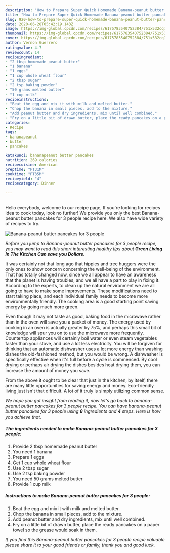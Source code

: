 ```yaml
---
description: "How to Prepare Super Quick Homemade Banana-peanut butter pancakes for 3 people"
title: "How to Prepare Super Quick Homemade Banana-peanut butter pancakes for 3 people"
slug: 920-how-to-prepare-super-quick-homemade-banana-peanut-butter-pancakes-for-3-people
date: 2020-06-28T05:42:19.143Z
image: https://img-global.cpcdn.com/recipes/6175783540752384/751x532cq70/banana-peanut-butter-pancakes-for-3-people-recipe-main-photo.jpg
thumbnail: https://img-global.cpcdn.com/recipes/6175783540752384/751x532cq70/banana-peanut-butter-pancakes-for-3-people-recipe-main-photo.jpg
cover: https://img-global.cpcdn.com/recipes/6175783540752384/751x532cq70/banana-peanut-butter-pancakes-for-3-people-recipe-main-photo.jpg
author: Vernon Guerrero
ratingvalue: 4.7
reviewcount: 14
recipeingredient:
- "2 tbsp homemade peanut butter"
- "1 banana"
- "1 eggs"
- "1 cup whole wheat flour"
- "2 tbsp sugar"
- "2 tsp baking powder"
- "50 grams melted butter"
- "1 cup milk"
recipeinstructions:
- "Beat the egg and mix it with milk and melted butter."
- "Chop the banana in small pieces, add to the mixture."
- "Add peanut butter and dry ingredients, mix until well combined."
- "Fry on a little bit of drawn butter, place the ready pancakes on a paper towel so the grease would soak in them."
categories:
- Recipe
tags:
- bananapeanut
- butter
- pancakes

katakunci: bananapeanut butter pancakes 
nutrition: 269 calories
recipecuisine: American
preptime: "PT31M"
cooktime: "PT35M"
recipeyield: "4"
recipecategory: Dinner

---
```

<br>
Hello everybody, welcome to our recipe page, If you're looking for recipes idea to cook today, look no further! We provide you only the best Banana-peanut butter pancakes for 3 people recipe here. We also have wide variety of recipes to try.
<br>


![Banana-peanut butter pancakes for 3 people](https://img-global.cpcdn.com/recipes/6175783540752384/751x532cq70/banana-peanut-butter-pancakes-for-3-people-recipe-main-photo.jpg)

<i>Before you jump to Banana-peanut butter pancakes for 3 people recipe, you may want to read this short interesting healthy tips about 
<strong>Green Living In The Kitchen Can save you Dollars</strong>.</i>
</br>

It was certainly not that long ago that hippies and tree huggers were the only ones to show concern concerning the well-being of the environment. That has totally changed now, since we all appear to have an awareness that the planet is having troubles, and we all have a part to play in fixing it. According to the experts, to clean up the natural environment we are all going to have to make some improvements. These modifications need to start taking place, and each individual family needs to become more environmentally friendly. The cooking area is a good starting point saving energy by going much more green.

Even though it may not taste as good, baking food in the microwave rather than in the oven will save you a packet of money. The energy used by cooking in an oven is actually greater by 75%, and perhaps this small bit of knowledge will spur you on to use the microwave more frequently. Countertop appliances will certainly boil water or even steam vegetables faster than your stove, and use a lot less electricity. You will be forgiven for thinking that an automatic dishwasher uses a lot more energy than washing dishes the old-fashioned method, but you would be wrong. A dishwasher is specifically effective when it's full before a cycle is commenced. By cool drying or perhaps air drying the dishes besides heat drying them, you can increase the amount of money you save.

From the above it ought to be clear that just in the kitchen, by itself, there are many little opportunities for saving energy and money. Eco-friendly living just isn't that difficult. A lot of it truly is simply utilizing common sense.


<i>We hope you got insight from reading it, now let's go back to banana-peanut butter pancakes for 3 people recipe. You can have banana-peanut butter pancakes for 3 people using <strong>8</strong> ingredients and <strong>4</strong> steps. Here is how you achieve that.
</i>

##### The ingredients needed to make Banana-peanut butter pancakes for 3 people:

1. Provide 2 tbsp homemade peanut butter
1. You need 1 banana
1. Prepare 1 eggs
1. Get 1 cup whole wheat flour
1. Use 2 tbsp sugar
1. Use 2 tsp baking powder
1. You need 50 grams melted butter
1. Provide 1 cup milk


##### Instructions to make Banana-peanut butter pancakes for 3 people:

1. Beat the egg and mix it with milk and melted butter.
1. Chop the banana in small pieces, add to the mixture.
1. Add peanut butter and dry ingredients, mix until well combined.
1. Fry on a little bit of drawn butter, place the ready pancakes on a paper towel so the grease would soak in them.


<i>If you find this Banana-peanut butter pancakes for 3 people recipe valuable please share it to your good friends or family, thank you and good luck.</i>
